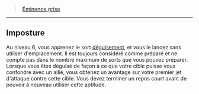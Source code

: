 ﻿---
!Generic
Id: wizard_eminence_hd.md#imposture
ParentLink: wizard_eminence_hd.md#Éminence-grise
Name: Imposture
ParentName: Éminence grise
NameLevel: 2
---
> [Éminence grise](hd_wizard_eminence.md)

---

## Imposture

Au niveau 6, vous apprenez le sort [déguisement](hd_spells_deguisement.md), et vous le lancez sans utiliser d'emplacement. Il est toujours considéré comme préparé et ne compte pas dans le nombre maximum de sorts que vous pouvez préparer. Lorsque vous êtes déguisé de façon à ce que votre cible puisse vous confondre avec un allié, vous obtenez un avantage sur votre premier jet d'attaque contre cette cible. Vous devez terminer un repos court avant de pouvoir à nouveau utiliser cette aptitude.

